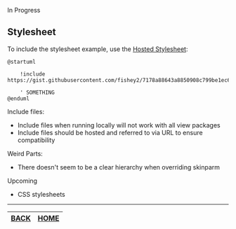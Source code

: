 In Progress

## Stylesheet

To include the stylesheet example, use the [Hosted Stylesheet](https://gist.githubusercontent.com/fishey2/7178a88643a8850908c799be1ec68fd6/raw/fc90505df1321e5c5022eab84d1e0b5044194d1c/example_sequence_stylesheet.iuml):

```plantuml
@startuml
    
    !include https://gist.githubusercontent.com/fishey2/7178a88643a8850908c799be1ec68fd6/raw/4335aef48010a7597f14724597d8f391c4ab9c70/example_sequence_stylesheet.iuml

    ' SOMETHING
@enduml
```

Include files:
* Include files when running locally will not work with all view packages
* Include files should be hosted and referred to via URL to ensure compatibility

Weird Parts:
* There doesn't seem to be a clear hierarchy when overriding skinparm

Upcoming
* CSS stylesheets
 
________

| [BACK](../README.md) | [HOME](../README.md) |
|:--------------------:|:--------------------:|